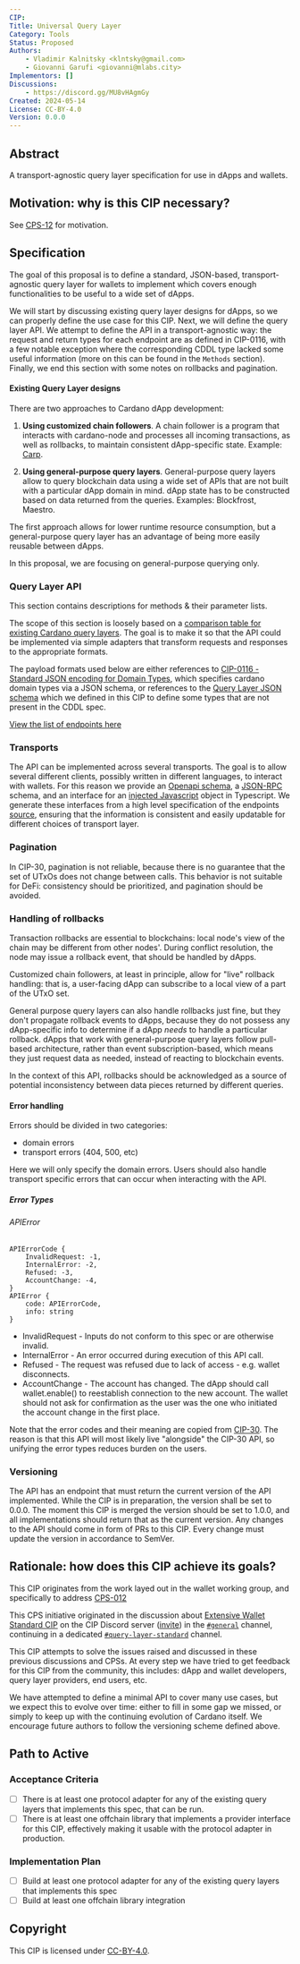 ```yaml
---
CIP:
Title: Universal Query Layer
Category: Tools
Status: Proposed
Authors:
    - Vladimir Kalnitsky <klntsky@gmail.com>
    - Giovanni Garufi <giovanni@mlabs.city>
Implementors: []
Discussions:
    - https://discord.gg/MU8vHAgmGy
Created: 2024-05-14
License: CC-BY-4.0
Version: 0.0.0
---
```


## Abstract

A transport-agnostic query layer specification for use in dApps and wallets.

## Motivation: why is this CIP necessary?

See [CPS-12](https://github.com/cardano-foundation/CIPs/pull/625) for motivation.

## Specification

The goal of this proposal is to define a standard, JSON-based, transport-agnostic query layer for wallets to implement which covers enough functionalities to be useful to a wide set of dApps.

We will start by discussing existing query layer designs for dApps, so we can properly define the use case for this CIP. 
Next, we will define the query layer API.
We attempt to define the API in a transport-agnostic way: the request and return types for each endpoint are as defined in CIP-0116, with a few notable exception where the corresponding CDDL type lacked some useful information (more on this can be found in the `Methods` section). Finally, we end this section with some notes on rollbacks and pagination.

#### Existing Query Layer designs

There are two approaches to Cardano dApp development:

1. **Using customized chain followers**. A chain follower is a program that interacts with cardano-node and processes all incoming transactions, as well as rollbacks, to maintain consistent dApp-specific state. Example: [Carp](https://dcspark.github.io/carp/docs/intro/).

2. **Using general-purpose query layers**. General-purpose query layers allow to query blockchain data using a wide set of APIs that are not built with a particular dApp domain in mind. dApp state has to be constructed based on data returned from the queries. Examples: Blockfrost, Maestro.

The first approach allows for lower runtime resource consumption, but a general-purpose query layer has an advantage of being more easily reusable between dApps.

In this proposal, we are focusing on general-purpose querying only.

### Query Layer API

This section contains descriptions for methods & their parameter lists.

The scope of this section is loosely based on a [comparison table for existing Cardano query layers](./Query_Layer_API_Comparison.md).
The goal is to make it so that the API could be implemented via simple adapters that transform requests and responses to the appropriate formats.

The payload formats used below are either references to [CIP-0116 - Standard JSON encoding for Domain Types](https://cips.cardano.org/cip/CIP-0116), which specifies cardano domain types via a JSON schema, or references to the [Query Layer JSON schema](./query-layer.json) which we defined in this CIP to define some types that are not present in the CDDL spec.

[View the list of endpoints here](./endpoints.md)

### Transports

The API can be implemented across several transports. The goal is to allow several different clients, possibly written in different languages, to interact with wallets.
For this reason we provide an [Openapi schema](./open-api.json), a [JSON-RPC](./json-rpc.json) schema, and an interface for an [injected Javascript](./ts-api.md) object in Typescript.
We generate these interfaces from a high level specification of the endpoints [source](https://github.com/mlabs-haskell/query-layer-impl), ensuring that the information is consistent and easily updatable for different choices of transport layer.

### Pagination

In CIP-30, pagination is not reliable, because there is no guarantee that the set of UTxOs does not change between calls. This behavior is not suitable for DeFi: consistency should be prioritized, and pagination should be avoided.


### Handling of rollbacks

Transaction rollbacks are essential to blockchains: local node's view of the chain may be different from other nodes'. During conflict resolution, the node may issue a rollback event, that should be handled by dApps.

Customized chain followers, at least in principle, allow for "live" rollback handling: that is, a user-facing dApp can subscribe to a local view of a part of the UTxO set.

General purpose query layers can also handle rollbacks just fine, but they don't propagate rollback events to dApps, because they do not possess any dApp-specific info to determine if a dApp *needs* to handle a particular rollback. dApps that work with general-purpose query layers follow pull-based architecture, rather than event subscription-based, which means they just request data as needed, instead of reacting to blockchain events.

In the context of this API, rollbacks should be acknowledged as a source of potential inconsistency between data pieces returned by different queries.

#### Error handling

Errors should be divided in two categories:

- domain errors
- transport errors (404, 500, etc)

Here we will only specify the domain errors. Users should also handle transport specific errors that can occur when interacting with the API.

##### Error Types

###### APIError

```
APIErrorCode {
	InvalidRequest: -1,
	InternalError: -2,
	Refused: -3,
	AccountChange: -4,
}
APIError {
	code: APIErrorCode,
	info: string
}
```

- InvalidRequest - Inputs do not conform to this spec or are otherwise invalid.
- InternalError - An error occurred during execution of this API call.
- Refused - The request was refused due to lack of access - e.g. wallet disconnects.
- AccountChange - The account has changed. The dApp should call wallet.enable() to reestablish connection to the new account. The wallet should not ask for confirmation as the user was the one who initiated the account change in the first place.

Note that the error codes and their meaning are copied from [CIP-30](https://github.com/cardano-foundation/CIPs/tree/master/CIP-0030#apierror). The reason is that this API will most likely live "alongside" the CIP-30 API, so unifying the error types reduces burden on the users.

### Versioning

The API has an endpoint that must return the current version of the API implemented. While the CIP is in preparation, the version shall be set to 0.0.0. The moment this CIP is merged the version should be set to 1.0.0, and all implementations should return that as the current version. Any changes to the API should come in form of PRs to this CIP. Every change must update the version in accordance to SemVer.

## Rationale: how does this CIP achieve its goals?

This CIP originates from the work layed out in the wallet working group, and specifically to address [CPS-012](https://github.com/cardano-foundation/CIPs/blob/master/CPS-0012/README.md)

This CPS initiative originated in the discussion about [Extensive Wallet Standard CIP](https://github.com/cardano-foundation/CIPs/pull/620) on the CIP Discord server ([invite](https://discord.gg/P59aNVN8zu))
in the [`#general`](https://discord.com/channels/971785110770831360/992011119872970762/1176567729017327737) channel, continuing in a dedicated [`#query-layer-standard`](https://discord.com/channels/971785110770831360/1178763938389823598) channel.

This CIP attempts to solve the issues raised and discussed in these previous discussions and CPSs. At every step we have tried to get feedback for this CIP from the community, this includes: dApp and wallet developers, query layer providers, end users, etc.

We have attempted to define a minimal API to cover many use cases, but we expect this to evolve over time: either to fill in some gap we missed, or simply to keep up with the continuing evolution of Cardano itself. We encourage future authors to follow the versioning scheme defined above.

## Path to Active

### Acceptance Criteria

- [ ] There is at least one protocol adapter for any of the existing query layers that implements this spec, that can be run.
- [ ] There is at least one offchain library that implements a provider interface for this CIP, effectively making it usable with the protocol adapter in production.

### Implementation Plan
<!-- A plan to meet those criteria or `N/A` if an implementation plan is not applicable. -->

- [ ] Build at least one protocol adapter for any of the existing query layers that implements this spec
- [ ] Build at least one offchain library integration

<!-- OPTIONAL SECTIONS: see CIP-0001 > Document > Structure table -->

## Copyright
<!-- The CIP must be explicitly licensed under acceptable copyright terms.  Uncomment the one you wish to use (delete the other one) and ensure it matches the License field in the header: -->

This CIP is licensed under [CC-BY-4.0](https://creativecommons.org/licenses/by/4.0/legalcode).
<!-- This CIP is licensed under [Apache-2.0](http://www.apache.org/licenses/LICENSE-2.0). -->
